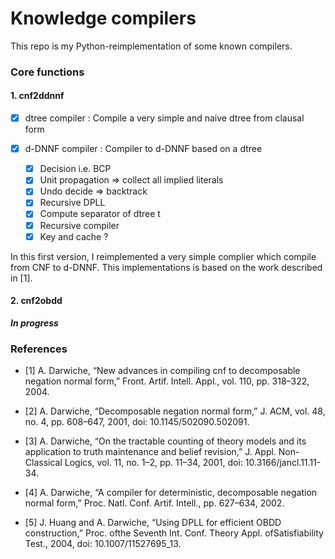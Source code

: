 # Knowledge compilers

This repo is my Python-reimplementation of some known compilers.


### Core functions 

#### 1. cnf2ddnnf

- [X] dtree compiler : Compile a very simple and naive dtree from clausal form
- [X] d-DNNF compiler : Compiler to d-DNNF based on a dtree 

    - [x] Decision i.e. BCP
    - [x] Unit propagation => collect all implied literals 
    - [x] Undo decide => backtrack
    - [x] Recursive DPLL
    - [x] Compute separator of dtree t
    - [x] Recursive compiler 
    - [x] Key and cache ?

In this first version, I reimplemented a very simple complier which compile from CNF to d-DNNF. This implementations is based on the work described in [1]. 

#### 2. cnf2obdd

***In progress***


### References

- [1] A. Darwiche, “New advances in compiling cnf to decomposable negation normal form,” Front. Artif. Intell. Appl., vol. 110, pp. 318–322, 2004. 

- [2] A. Darwiche, “Decomposable negation normal form,” J. ACM, vol. 48, no. 4, pp. 608–647, 2001, doi: 10.1145/502090.502091.

- [3] A. Darwiche, “On the tractable counting of theory models and its application to truth maintenance and belief revision,” J. Appl. Non-Classical Logics, vol. 11, no. 1–2, pp. 11–34, 2001, doi: 10.3166/jancl.11.11-34.

- [4] A. Darwiche, “A compiler for deterministic, decomposable negation normal form,” Proc. Natl. Conf. Artif. Intell., pp. 627–634, 2002.

- [5] J. Huang and A. Darwiche, “Using DPLL for efficient OBDD construction,” Proc. ofthe Seventh Int. Conf. Theory Appl. ofSatisfiability Test., 2004, doi: 10.1007/11527695_13.